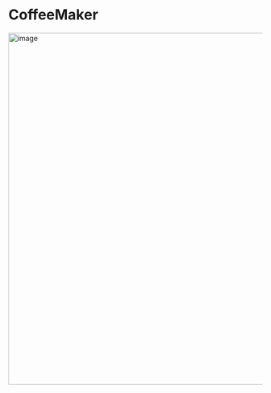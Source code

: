 # CoffeeMaker


<img width="699" alt="image" src="https://github.com/DJRGVC/Coffee-E-Commerce-Fullstack-Application/assets/64610885/e5f716d2-9d72-4ea6-a677-4d8fff48fec5">

